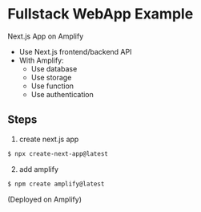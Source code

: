 # Fullstack WebApp Example

Next.js App on Amplify

- Use Next.js frontend/backend API
- With Amplify:
  - Use database
  - Use storage
  - Use function
  - Use authentication

## Steps

1. create next.js app

```bash
$ npx create-next-app@latest
```

2. add amplify

```bash
$ npm create amplify@latest
```

(Deployed on Amplify)
